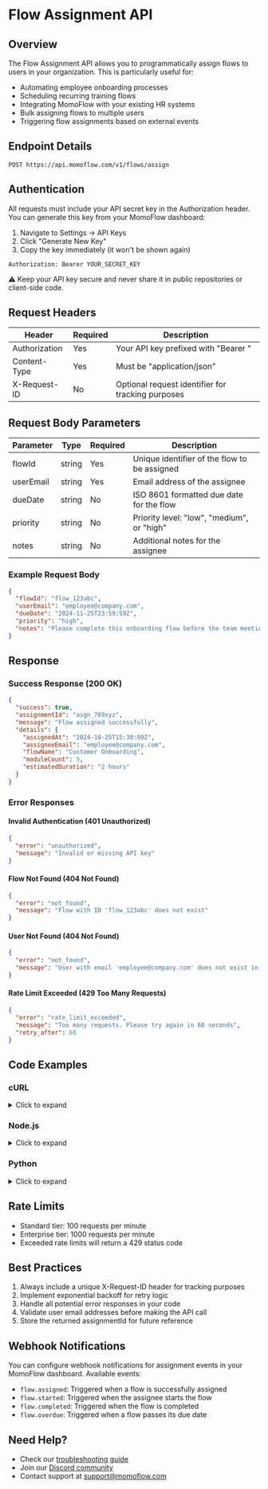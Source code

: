 # Flow Assignment API

## Overview

The Flow Assignment API allows you to programmatically assign flows to users in your organization. This is particularly useful for:

- Automating employee onboarding processes
- Scheduling recurring training flows
- Integrating MomoFlow with your existing HR systems
- Bulk assigning flows to multiple users
- Triggering flow assignments based on external events

## Endpoint Details

```endpoint
POST https://api.momoflow.com/v1/flows/assign
```

## Authentication

All requests must include your API secret key in the Authorization header. You can generate this key from your MomoFlow dashboard:

1. Navigate to Settings → API Keys
2. Click "Generate New Key"
3. Copy the key immediately (it won't be shown again)

```
Authorization: Bearer YOUR_SECRET_KEY
```

⚠️ Keep your API key secure and never share it in public repositories or client-side code.

## Request Headers

| Header          | Required | Description                                          |
|-----------------|----------|------------------------------------------------------|
| Authorization   | Yes      | Your API key prefixed with "Bearer "                 |
| Content-Type    | Yes      | Must be "application/json"                          |
| X-Request-ID    | No       | Optional request identifier for tracking purposes    |

## Request Body Parameters

| Parameter    | Type   | Required | Description                                    |
|-------------|--------|----------|------------------------------------------------|
| flowId      | string | Yes      | Unique identifier of the flow to be assigned   |
| userEmail   | string | Yes      | Email address of the assignee                  |
| dueDate     | string | No       | ISO 8601 formatted due date for the flow      |
| priority    | string | No       | Priority level: "low", "medium", or "high"     |
| notes       | string | No       | Additional notes for the assignee              |

### Example Request Body

```json
{
  "flowId": "flow_123abc",
  "userEmail": "employee@company.com",
  "dueDate": "2024-11-25T23:59:59Z",
  "priority": "high",
  "notes": "Please complete this onboarding flow before the team meeting"
}
```

## Response

### Success Response (200 OK)

```json
{
  "success": true,
  "assignmentId": "asgn_789xyz",
  "message": "Flow assigned successfully",
  "details": {
    "assignedAt": "2024-10-25T15:30:00Z",
    "assigneeEmail": "employee@company.com",
    "flowName": "Customer Onboarding",
    "moduleCount": 5,
    "estimatedDuration": "2 hours"
  }
}
```

### Error Responses

#### Invalid Authentication (401 Unauthorized)
```json
{
  "error": "unauthorized",
  "message": "Invalid or missing API key"
}
```

#### Flow Not Found (404 Not Found)
```json
{
  "error": "not_found",
  "message": "Flow with ID 'flow_123abc' does not exist"
}
```

#### User Not Found (404 Not Found)
```json
{
  "error": "not_found",
  "message": "User with email 'employee@company.com' does not exist in your organization"
}
```

#### Rate Limit Exceeded (429 Too Many Requests)
```json
{
  "error": "rate_limit_exceeded",
  "message": "Too many requests. Please try again in 60 seconds",
  "retry_after": 60
}
```

## Code Examples

### cURL
<details>
<summary>Click to expand</summary>

```bash
curl -X POST https://api.momoflow.com/v1/flows/assign \
  -H "Authorization: Bearer YOUR_SECRET_KEY" \
  -H "Content-Type: application/json" \
  -H "X-Request-ID: req_unique_id" \
  -d '{
    "flowId": "flow_123abc",
    "userEmail": "employee@company.com",
    "dueDate": "2024-11-25T23:59:59Z",
    "priority": "high",
    "notes": "Please complete this onboarding flow before the team meeting"
  }'
```
</details>

### Node.js
<details>
<summary>Click to expand</summary>

```javascript
const axios = require('axios');

async function assignFlow() {
  try {
    const response = await axios.post(
      'https://api.momoflow.com/v1/flows/assign',
      {
        flowId: 'flow_123abc',
        userEmail: 'employee@company.com',
        dueDate: '2024-11-25T23:59:59Z',
        priority: 'high',
        notes: 'Please complete this onboarding flow before the team meeting'
      },
      {
        headers: {
          'Authorization': 'Bearer YOUR_SECRET_KEY',
          'Content-Type': 'application/json',
          'X-Request-ID': 'req_unique_id'
        }
      }
    );
    
    console.log('Flow assigned:', response.data);
  } catch (error) {
    console.error('Error assigning flow:', error.response.data);
  }
}
```
</details>

### Python
<details>
<summary>Click to expand</summary>

```python
import requests

def assign_flow():
    headers = {
        'Authorization': 'Bearer YOUR_SECRET_KEY',
        'Content-Type': 'application/json',
        'X-Request-ID': 'req_unique_id'
    }

    data = {
        'flowId': 'flow_123abc',
        'userEmail': 'employee@company.com',
        'dueDate': '2024-11-25T23:59:59Z',
        'priority': 'high',
        'notes': 'Please complete this onboarding flow before the team meeting'
    }

    try:
        response = requests.post(
            'https://api.momoflow.com/v1/flows/assign',
            json=data,
            headers=headers
        )
        response.raise_for_status()
        print('Flow assigned:', response.json())
    except requests.exceptions.RequestException as e:
        print('Error assigning flow:', e)
```
</details>

## Rate Limits

- Standard tier: 100 requests per minute
- Enterprise tier: 1000 requests per minute
- Exceeded rate limits will return a 429 status code

## Best Practices

1. Always include a unique X-Request-ID header for tracking purposes
2. Implement exponential backoff for retry logic
3. Handle all potential error responses in your code
4. Validate user email addresses before making the API call
5. Store the returned assignmentId for future reference

## Webhook Notifications

You can configure webhook notifications for assignment events in your MomoFlow dashboard. Available events:

- `flow.assigned`: Triggered when a flow is successfully assigned
- `flow.started`: Triggered when the assignee starts the flow
- `flow.completed`: Triggered when the flow is completed
- `flow.overdue`: Triggered when a flow passes its due date

## Need Help?

- Check our [troubleshooting guide](/docs/troubleshooting)
- Join our [Discord community](https://discord.gg/momoflow)
- Contact support at support@momoflow.com